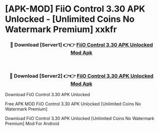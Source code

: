 # [APK-MOD] FiiO Control 3.30 APK Unlocked - [Unlimited Coins No Watermark Premium] xxkfr



<div align="center">
<h3>🔴 Download [Server1] 👉👉 <a href="https://momento.my/?title=FiiO_Control_3.30_APK_Unlocked">FiiO Control 3.30 APK Unlocked Mod Apk</a></h3><br>

<h3>🔴 Download [Server2] 👉👉 <a href="https://momento.my/?title=FiiO_Control_3.30_APK_Unlocked">FiiO Control 3.30 APK Unlocked Mod Apk</a></h3>
</div>



Download FiiO Control 3.30 APK Unlocked 

Free APK MOD FiiO Control 3.30 APK Unlocked [Unlimited Coins No Watermark Premium]

Download FiiO Control 3.30 APK Unlocked [Unlimited Coins No Watermark Premium] Mod For Android

